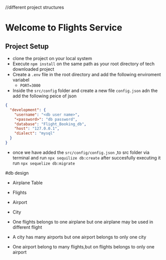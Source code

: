 //different project structures
# Welcome to Flights Service


## Project Setup
- clone the project on your local system 
- Execute `npm install` on the same path as your root directory of tech downloaded project 
- Create a `.env` file in the root directory and add the following enviroment variabel
    - `PORT=3000`
- Inside the `src/config` folder and create a new file `config.json` adn the add the following peice of json
```json
{
  "development": {
    "username": "<db user name>",
    "<password>": "db password",
    "database": "Flight_Booking_db",
    "host": "127.0.0.1",
    "dialect": "mysql"
  }
}
```
- once we have added the `src/config/config.json` ,to src folder via terminal and run `npx sequilize db:create` 
after succesfully executing it run
`npx sequelize db:migrate`

#db design 
  - Airplane Table
  - Flights
  - Airport
  - City

  - One flights belongs to one airplane but one airplane may be used in different flight 
  - A city has many airports but one airport belongs to only one city 
  - One airport belong to many flights,but on flights belongs to only one airport